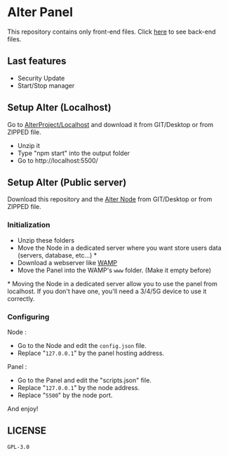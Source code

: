 # Alter Panel

This repository contains only front-end files. Click [here](https://github.com/AlterProject/Node) to see back-end files.

## Last features

- Security Update
- Start/Stop manager

## Setup Alter (Localhost)

Go to [AlterProject/Localhost](https://github.com/AlterProject/Localhost) and download it from GIT/Desktop or from ZIPPED file. 

- Unzip it
- Type "npm start" into the output folder 
- Go to http://localhost:5500/

## Setup Alter (Public server)

Download this repository and the [Alter Node](https://github.com/AlterProject/Node) from GIT/Desktop or from ZIPPED file.

### Initialization

- Unzip these folders
- Move the Node in a dedicated server where you want store users data (servers, database, etc...) \*
- Download a webserver like [WAMP](https://www.wampserver.com/#download)
- Move the Panel into the WAMP's `www` folder. (Make it empty before)

\* Moving the Node in a dedicated server allow you to use the panel from localhost. If you don't have one, you'll need a 3/4/5G device to use it correctly.

### Configuring

Node : 
- Go to the Node and edit the `config.json` file.
- Replace "`127.0.0.1`" by the panel hosting address.

Panel : 
- Go to the Panel and edit the "scripts.json" file.
- Replace "`127.0.0.1`" by the node address.
- Replace "`5500`" by the node port.

And enjoy!

## LICENSE
```
GPL-3.0
```
